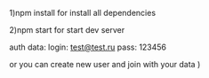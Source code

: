 1)npm install for install all dependencies

2)npm start for start dev server

auth data:
login: test@test.ru
pass: 123456

or you can create new user and join with your data ) 
